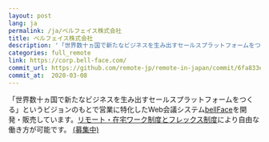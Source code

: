 ```yaml
---
layout: post
lang: ja
permalink: /ja/ベルフェイス株式会社
title: ベルフェイス株式会社
description: '「世界数十ヵ国で新たなビジネスを生み出すセールスプラットフォームをつくる」というビジョンのもとで営業に特化したWeb会議システムbellFaceを開発・販売しています。リモート・在宅ワーク制度とフレックス制度により自由な働き方が可能です。 (募集中)'
categories: full_remote
link: https://corp.bell-face.com/
commit_url: https://github.com/remote-jp/remote-in-japan/commit/6fa833e2a6907514806f3d0aeeb6ae3aae45ff53
commit_at:  2020-03-08
---
```


<p>「世界数十ヵ国で新たなビジネスを生み出すセールスプラットフォームをつくる」というビジョンのもとで営業に特化したWeb会議システム<a href="https://bell-face.com/">bellFace</a>を開発・販売しています。<a href="https://corp.bell-face.com/workplace">リモート・在宅ワーク制度とフレックス制度</a>により自由な働き方が可能です。 <a href="https://hrmos.co/pages/bellface">(募集中)</a></p>

